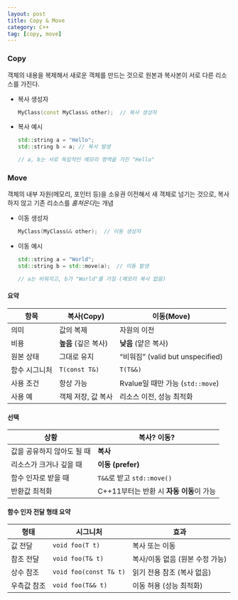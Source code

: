 ```yaml
---
layout: post
title: Copy & Move
category: C++
tag: [copy, move]
---
```


### Copy

객체의 내용을 복제해서 새로운 객체를 만드는 것으로 원본과 복사본이 서로 다른 리소스를 가진다. 

* 복사 생성자
    ```cpp
    MyClass(const MyClass& other);  // 복사 생성자
    ```

* 복사 예시
    ```cpp
    std::string a = "Hello";
    std::string b = a; // 복사 발생

    // a, b는 서로 독립적인 메모리 영역을 가진 "Hello"
    ```

### Move 

객체의 내부 자원(메모리, 포인터 등)을 소유권 이전해서 새 객체로 넘기는 것으로, 복사하지 않고 기존 리소스를 *훔쳐온다*는 개념

* 이동 생성자
    ```cpp
    MyClass(MyClass&& other);  // 이동 생성자
    ```

* 이동 예시
    ```cpp
    std::string a = "World";
    std::string b = std::move(a);  // 이동 발생

    // a는 비워지고, b가 "World"를 가짐 (메모리 복사 없음)
    ```

#### 요약

| 항목      | 복사(Copy)       | 이동(Move)                      |
| ------- | -------------- | ----------------------------- |
| 의미      | 값의 복제          | 자원의 이전                        |
| 비용      | **높음** (깊은 복사) | **낮음** (얕은 복사)                |
| 원본 상태   | 그대로 유지         | “비워짐” (valid but unspecified) |
| 함수 시그니처 | `T(const T&)`  | `T(T&&)`                      |
| 사용 조건   | 항상 가능          | Rvalue일 때만 가능 (`std::move`)   |
| 사용 예    | 객체 저장, 값 복사    | 리소스 이전, 성능 최적화                |


#### 선택

| 상황              | 복사? 이동?                     |
| --------------- | --------------------------- |
| 값을 공유하지 않아도 될 때 | **복사**                      |
| 리소스가 크거나 깊을 때   | **이동 (prefer)**             |
| 함수 인자로 받을 때     | `T&&`로 받고 `std::move()`     |
| 반환값 최적화         | C++11부터는 반환 시 **자동 이동**이 가능 |

#### 함수 인자 전달 형태 요약

| 형태     | 시그니처                   | 효과                  |
| ------ | ---------------------- | ------------------- |
| 값 전달   | `void foo(T t)`        | 복사 또는 이동            |
| 참조 전달  | `void foo(T& t)`       | 복사/이동 없음 (원본 수정 가능) |
| 상수 참조  | `void foo(const T& t)` | 읽기 전용 참조 (복사 없음)    |
| 우측값 참조 | `void foo(T&& t)`      | 이동 허용 (성능 최적화)      |
